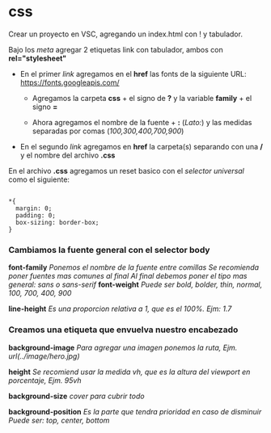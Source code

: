 # css

Crear un proyecto en VSC, agregando un index.html con ! y tabulador.

Bajo los _meta_ agregar 2 etiquetas link con tabulador, ambos con __rel="stylesheet"__

* En el primer _link_ agregamos en el __href__ las fonts de la siguiente URL: https://fonts.googleapis.com/

  * Agregamos la carpeta __css__ + el signo de __?__ y la variable __family__ + el signo __=__

  * Ahora agregamos el nombre de la fuente + __:__ (_Lato:_) y las medidas separadas por comas (_100,300,400,700,900_)

* En el segundo _link_ agregamos en __href__ la carpeta(s) separando con una __/__ y el nombre del archivo __.css__

En el archivo __.css__ agregamos un reset basico con el _selector universal_ como el siguiente:

```

*{
  margin: 0;
  padding: 0;
  box-sizing: border-box;
}

```

### Cambiamos la fuente general con el selector body

  __font-family__  _Ponemos el nombre de la fuente entre comillas_
                   _Se recomienda poner fuentes mas comunes al final_
                   _Al final debemos poner el tipo mas general: sans o sans-serif_
  __font-weight__  _Puede ser bold, bolder, thin, normal, 100, 700, 400, 900_
  
  __line-height__  _Es una proporcion relativa a 1, que es el 100%. Ejm: 1.7_
  

### Creamos una etiqueta que envuelva nuestro encabezado

  __background-image__ _Para agregar una imagen ponemos la ruta, Ejm. url(../image/hero.jpg)_

  __height__  _Se recomiend usar la medida vh, que es la altura del viewport en porcentaje, Ejm. 95vh_

  __background-size__ _cover para cubrir todo_
  
  __background-position__  _Es la parte que tendra prioridad en caso de disminuir_ 
                           _Puede ser: top, center, bottom_

